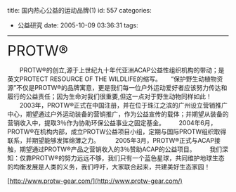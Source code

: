 title: 国内热心公益的运动品牌(1)
id: 557
categories:
  - 公益研究
date: 2005-10-09 03:36:31
tags:
---

<div id="msgcns!9697D6160EFEBC17!289" class="bvMsg"><div>

<font size="6">PROTW®</font>

　　PROTW®的创立,源于上世纪九十年代亚洲ACAP公益性组织机构的带动；是英文PROTECT RESOURCE OF THE WILDLIFE的缩写。
　 “保护野生动植物资源”不仅是PROTW®的品牌寓意，更是我们每一位户外运动爱好者应该努力传达和履行的公益责任；因为生命对我们很重要,但这一点对于野生动物同样如此！
　　2003年，PROTW®正式在中国注册，并在位于珠江之滨的广州设立营销推广中心，期望通过户外运动装备的营销推广，作为公益宣传的载体；并期望从装备的营销收入中，提取3％作为协助环保公益事业之固定基金。
　　2004年6月，PROTW®在机构内部，成立PROTW公益项目小组，定期与国际PROTW组织取得联系，并期望能够发挥绵薄之力。
　　 2005年3月，PROTW®正式与ACAP接触，期望通过PROTW®产品之营销收入的3％赞助ACAP的公益项目。
　　我们深知：仅靠PROTW®的努力远远不够，我们只有一个蓝色星球，共同维护地球生态的均衡发展是人类的义务，我们呼吁，大家联合起来，共建美好生态家园！

[http://www.protw-gear.com/](http://www.protw-gear.com/)
</div></div>